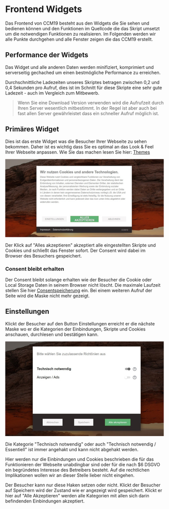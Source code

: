 # Frontend Widgets

Das Frontend von CCM19 besteht aus den Widgets die Sie sehen und bedienen können und den Funktionen im Quellcode die das Skript umsetzt um die notwendigen Funktionen zu realisieren. Im Folgenden werden wir alle Punkte durchgehen und alle Fenster zeigen die das CCM19 erstellt.

## Performance der Widgets

Das Widget und alle anderen Daten werden minifiziert, komprimiert und serverseitig gechached um einen bestmögliche Performance zu erreichen. 

Durchschnittliche Ladezeiten unseres Skriptes betragen zwischen 0,2 und 0,4 Sekunden pro Aufruf, dies ist im Schnitt für diese Skripte eine sehr gute Ladezeit - auch im Vergleich zum Mitbewerb.

> Wenn Sie eine Download Version verwenden wird die Aufrufzeit durch Ihren Server wesentlich mitbestimmt. In der Regel ist aber auch bei fast allen Server gewährleistet dass ein schneller Aufruf möglich ist.

## Primäres Widget

Dies ist das erste Widget was die Besucher Ihrer Webseite zu sehen bekommen. Daher ist es wichtig dass Sie es optimal an das Look & Feel Ihrer Webseite anpassen. Wie Sie das machen lesen Sie hier:  [Themes](../funktionen/themes.md) 

![screenshot-2020.09.30-16_13_37-CCM19 - Cookie Consent Management Software](../assets/screenshot-2020.09.30-16_13_37-CCM19%20-%20Cookie%20Consent%20Management%20Software.jpg)

Der Klick auf "Alles akzeptieren" akzeptiert alle eingestellten Skripte und Cookies und schließt das Fenster sofort. Der Consent wird dabei im Browser des Besuchers gespeichert.

### Consent bleibt erhalten

Der Consent bleibt solange erhalten wie der Besucher die Cookie oder Local Storage Daten in seinem Browser nicht löscht. Die maximale Laufzeit stellen Sie hier [Consentspeicherung](../system-und-co/consent-speicherung.md) ein.  Bei einem weiteren Aufruf der Seite wird die Maske nicht mehr gezeigt.

## Einstellungen

Klickt der Besucher auf den Button Einstellungen erreicht er die nächste Maske wo er die Kategorien der Einbindungen, Skripte und Cookies anschauen, durchlesen und bestätigen kann.

 ![screenshot-2020.09.30-16_15_54-CCM19 - Cookie Consent Management Software](../assets/screenshot-2020.09.30-16_15_54-CCM19%20-%20Cookie%20Consent%20Management%20Software.jpg)

Die Kategorie "Technisch notwendig" oder auch "Technisch notwendig / Essentiell" ist immer angehakt und kann nicht abgehakt werden. 

Hier werden nur die Einbindungen und Cookies beschrieben die für das Funktionieren der Webseite unabdingbar sind oder für die nach $6 DSGVO ein begründetes Interesse des Betreibers besteht. Auf die rechtlichen Implikationen wollen wir an dieser Stelle lieber nicht eingehen.

Der Besucher kann nur diese Haken setzen oder nicht. Klickt der Besucher auf Speichern wird der Zustand wie er angezeigt wird gespeichert. Klickt er hier auf "Alle Akzeptieren" werden alle Kategorien mit allen sich darin befindenden Einbindungen akzeptiert.



